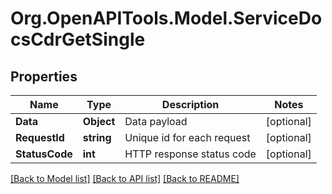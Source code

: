 # Org.OpenAPITools.Model.ServiceDocsCdrGetSingle

## Properties

Name | Type | Description | Notes
------------ | ------------- | ------------- | -------------
**Data** | **Object** | Data payload | [optional] 
**RequestId** | **string** | Unique id for each request | [optional] 
**StatusCode** | **int** | HTTP response status code | [optional] 

[[Back to Model list]](../README.md#documentation-for-models) [[Back to API list]](../README.md#documentation-for-api-endpoints) [[Back to README]](../README.md)

